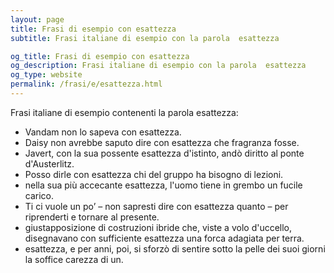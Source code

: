 ```yaml
---
layout: page
title: Frasi di esempio con esattezza 
subtitle: Frasi italiane di esempio con la parola  esattezza

og_title: Frasi di esempio con esattezza 
og_description: Frasi italiane di esempio con la parola  esattezza
og_type: website
permalink: /frasi/e/esattezza.html
---
```


Frasi italiane di esempio contenenti la parola esattezza:


- Vandam non lo sapeva con esattezza.
- Daisy non avrebbe saputo dire con esattezza che fragranza fosse.
- Javert, con la sua possente esattezza d'istinto, andò diritto al ponte d'Austerlitz.
- Posso dirle con esattezza chi del gruppo ha bisogno di lezioni.
- nella sua più accecante esattezza, l'uomo tiene in grembo un fucile carico.
- Ti ci vuole un po’ – non sapresti dire con esattezza quanto – per riprenderti e tornare al presente.
- giustapposizione di costruzioni ibride che, viste a volo d'uccello, disegnavano con sufficiente esattezza una forca adagiata per terra.
- esattezza, e per anni, poi, si sforzò di sentire sotto la pelle dei suoi giorni la soffice carezza di un.
